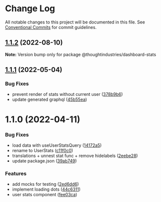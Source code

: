 # Change Log

All notable changes to this project will be documented in this file.
See [Conventional Commits](https://conventionalcommits.org) for commit guidelines.

## [1.1.2](https://github.com/thoughtindustries/helium/compare/@thoughtindustries/dashboard-stats@1.1.1...@thoughtindustries/dashboard-stats@1.1.2) (2022-08-10)

**Note:** Version bump only for package @thoughtindustries/dashboard-stats





## [1.1.1](https://github.com/thoughtindustries/helium/compare/@thoughtindustries/dashboard-stats@1.1.0...@thoughtindustries/dashboard-stats@1.1.1) (2022-05-04)


### Bug Fixes

* prevent render of stats without current user ([378b9b6](https://github.com/thoughtindustries/helium/commit/378b9b6cfad169aaa590ff4e5102983aed24969f))
* update generated graphql ([45b55ea](https://github.com/thoughtindustries/helium/commit/45b55ea28bceff26d66fd43740c6625aeec4cf80))





# 1.1.0 (2022-04-11)


### Bug Fixes

* load data with useUserStatsQuery ([14172a5](https://github.com/thoughtindustries/helium/commit/14172a51c8e8234c4e72d525d6a4e082d69f2ac4))
* rename to UserStats ([c11f0c0](https://github.com/thoughtindustries/helium/commit/c11f0c09739faae73cd40d0e1bf13a9510b2a351))
* translations + unnest stat func + remove hidelabels ([2eebe28](https://github.com/thoughtindustries/helium/commit/2eebe280e7f07bb05c6a35bc285ed9a7a0dfdf94))
* update package.json ([39ab749](https://github.com/thoughtindustries/helium/commit/39ab749c876925fdbe6fb19574cb1b82365be081))


### Features

* add mocks for testing ([2ed6dd6](https://github.com/thoughtindustries/helium/commit/2ed6dd654213bc7bd5b5cab5880e534312859325))
* implement loading dots ([44c6311](https://github.com/thoughtindustries/helium/commit/44c63111fb9b31d6630511eb57e3496d180b82cd))
* user stats component ([fee03ca](https://github.com/thoughtindustries/helium/commit/fee03caa27ee5cade3664caac3ebd832c8fd421d))
